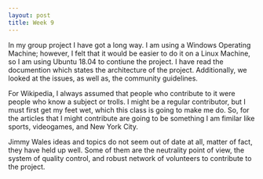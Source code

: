 ```yaml
---
layout: post
title: Week 9
---
```


In my group project I have got a long way. I am using a Windows Operating Machine; however, I felt that it would be easier to do it on a Linux Machine, so I am using Ubuntu 18.04 to contiune the project. I have read the documention which states the architecture of the project. Additionally, we looked at the issues, as well as, the community guidelines.  

For Wikipedia, I always assumed that people who contribute to it were people who know a subject or trolls. I might be a regular contributor, but I must first get my feet wet, which this class is going to make me do. So, for the articles that I might contribute are going to be something I am fimilar like sports, videogames, and New York City.  


Jimmy Wales ideas and topics do not seem out of date at all, matter of fact, they have held up well. Some of them are the neutrality point of view, the system of quality control, and robust network of volunteers to contribute to the project.
